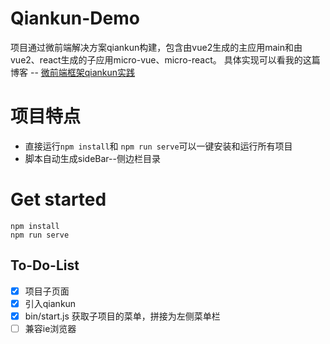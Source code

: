 # Qiankun-Demo
项目通过微前端解决方案qiankun构建，包含由vue2生成的主应用main和由vue2、react生成的子应用micro-vue、micro-react。
具体实现可以看我的这篇博客 -- [微前端框架qiankun实践](https://hello-astar.github.io/2020/12/28/%E5%BE%AE%E5%89%8D%E7%AB%AF%E6%A1%86%E6%9E%B6qiankun%E5%AE%9E%E8%B7%B5/)
# 项目特点
- 直接运行`npm install`和 `npm run serve`可以一键安装和运行所有项目
- 脚本自动生成sideBar--侧边栏目录

# Get started
```
npm install
npm run serve
```
## To-Do-List
- [x] 项目子页面
- [x] 引入qiankun
- [x] bin/start.js 获取子项目的菜单，拼接为左侧菜单栏
- [ ] 兼容ie浏览器